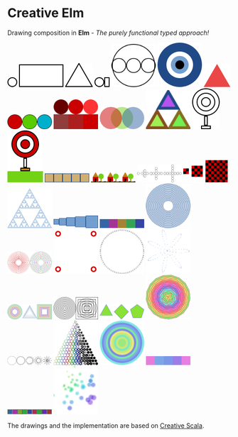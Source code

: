 # Creative Elm

Drawing composition in **Elm** - _The purely functional typed approach!_

<kbd>[<img src="https://github.com/mrdimosthenis/creative-elm/raw/master/png/Fig01.png">](https://ellie-app.com/5HX5GYyBP83a1)</kbd>
<kbd>[<img src="https://github.com/mrdimosthenis/creative-elm/raw/master/png/Fig02.png" width="100">](https://ellie-app.com/5HX6cLYbKz3a1)</kbd>
<kbd>[<img src="https://github.com/mrdimosthenis/creative-elm/raw/master/png/Fig03.png">](https://ellie-app.com/5HX6qC7SS8sa1)</kbd>
<kbd>[<img src="https://github.com/mrdimosthenis/creative-elm/raw/master/png/Fig04.png">](https://ellie-app.com/5HX6CHmnCxZa1)</kbd>
<kbd>[<img src="https://github.com/mrdimosthenis/creative-elm/raw/master/png/Fig05.png" width="100">](https://ellie-app.com/5HX36PYVt9za1)</kbd>
<kbd>[<img src="https://github.com/mrdimosthenis/creative-elm/raw/master/png/Fig06.png" width="100">](https://ellie-app.com/5HX3k7zfBVCa1)</kbd>
<kbd>[<img src="https://github.com/mrdimosthenis/creative-elm/raw/master/png/Fig09.png">](https://ellie-app.com/5HX43DKHHM8a1)</kbd>
<kbd>[<img src="https://github.com/mrdimosthenis/creative-elm/raw/master/png/Fig10.png" width="100">](https://ellie-app.com/5HX4gvmcFkta1)</kbd>
<kbd>[<img src="https://github.com/mrdimosthenis/creative-elm/raw/master/png/Fig11.png" width="100">](https://ellie-app.com/5HX4wRbzzQSa1)</kbd>
<kbd>[<img src="https://github.com/mrdimosthenis/creative-elm/raw/master/png/Fig12.png" width="100">](https://ellie-app.com/5HX6Yq9ZJmza1)</kbd>
<kbd>[<img src="https://github.com/mrdimosthenis/creative-elm/raw/master/png/Fig13.png" width="100">](https://ellie-app.com/5HX7dfgLPnca1)</kbd>
<kbd>[<img src="https://github.com/mrdimosthenis/creative-elm/raw/master/png/Fig14.png">](https://ellie-app.com/5HX7swVXSqqa1)</kbd>
<kbd>[<img src="https://github.com/mrdimosthenis/creative-elm/raw/master/png/Fig16.png">](https://ellie-app.com/5HX7FNqsQFra1)</kbd>
<kbd>[<img src="https://github.com/mrdimosthenis/creative-elm/raw/master/png/Fig17.png" width="100">](https://ellie-app.com/5HX86YrvWrxa1)</kbd>
<kbd>[<img src="https://github.com/mrdimosthenis/creative-elm/raw/master/png/Fig19.png" width="100">](https://ellie-app.com/5HX8k3pRZkFa1)</kbd>
<kbd>[<img src="https://github.com/mrdimosthenis/creative-elm/raw/master/png/Fig23.png" width="100">](https://ellie-app.com/5HX8C5qCxLWa1)</kbd>
<kbd>[<img src="https://github.com/mrdimosthenis/creative-elm/raw/master/png/Fig24.png" width="100">](https://ellie-app.com/5HX8PV8VKbTa1)</kbd>
<kbd>[<img src="https://github.com/mrdimosthenis/creative-elm/raw/master/png/Fig25.png" width="100">](https://ellie-app.com/5HXbZhw6Yq5a1)</kbd>
<kbd>[<img src="https://github.com/mrdimosthenis/creative-elm/raw/master/png/Fig26.png" width="100">](https://ellie-app.com/5HXcdqp4VtTa1)</kbd>
<kbd>[<img src="https://github.com/mrdimosthenis/creative-elm/raw/master/png/Fig27.png" width="100">](https://ellie-app.com/5HXcscDD22Ma1)</kbd>
<kbd>[<img src="https://github.com/mrdimosthenis/creative-elm/raw/master/png/Fig28.png" width="100">](https://ellie-app.com/5HXcJxGcNTTa1)</kbd>
<kbd>[<img src="https://github.com/mrdimosthenis/creative-elm/raw/master/png/Fig29.png" width="100">](https://ellie-app.com/5HXcYsgFQ3Ra1)</kbd>
<kbd>[<img src="https://github.com/mrdimosthenis/creative-elm/raw/master/png/Fig32.png" width="100">](https://ellie-app.com/5HX9qjcJCDMa1)</kbd>
<kbd>[<img src="https://github.com/mrdimosthenis/creative-elm/raw/master/png/Fig34.png" width="100">](https://ellie-app.com/5HX9VLGTnLWa1)</kbd>
<kbd>[<img src="https://github.com/mrdimosthenis/creative-elm/raw/master/png/Fig35.png" width="100">](https://ellie-app.com/5HXbL2mFLTza1)</kbd>
<kbd>[<img src="https://github.com/mrdimosthenis/creative-elm/raw/master/png/Fig36.png" width="100">](https://ellie-app.com/5HX9b3w5d7ba1)</kbd>
<kbd>[<img src="https://github.com/mrdimosthenis/creative-elm/raw/master/png/Fig38.png" width="100">](https://ellie-app.com/5HWZWtW3wL4a1)</kbd>
<kbd>[<img src="https://github.com/mrdimosthenis/creative-elm/raw/master/png/Fig40.png" width="100">](https://ellie-app.com/5HWZJhwVDLxa1)</kbd>
<kbd>[<img src="https://github.com/mrdimosthenis/creative-elm/raw/master/png/Fig42.png" width="100">](https://ellie-app.com/5HWZsV6TY5za1)</kbd>
<kbd>[<img src="https://github.com/mrdimosthenis/creative-elm/raw/master/png/Fig45.png" width="100">](https://ellie-app.com/5HWZ8LXrTFta1)</kbd>
<kbd>[<img src="https://github.com/mrdimosthenis/creative-elm/raw/master/png/Fig46.png" width="100">](https://ellie-app.com/5HWYf7vDcBpa1)</kbd>
<kbd>[<img src="https://github.com/mrdimosthenis/creative-elm/raw/master/png/Fig56.png" width="100">](https://github.com/mrdimosthenis/creative-elm/blob/master/src/Fig56.elm)</kbd>
<kbd>[<img src="https://github.com/mrdimosthenis/creative-elm/raw/master/png/Fig57.png" width="100">](https://github.com/mrdimosthenis/creative-elm/blob/master/src/Fig57.elm)</kbd>
<kbd>[<img src="https://github.com/mrdimosthenis/creative-elm/raw/master/png/Fig59.png" width="100">](https://github.com/mrdimosthenis/creative-elm/blob/master/src/Fig59.elm)</kbd>
<kbd>[<img src="https://github.com/mrdimosthenis/creative-elm/raw/master/png/Fig60.png" width="100">](https://github.com/mrdimosthenis/creative-elm/blob/master/src/Fig60.elm)</kbd>

The drawings and the implementation are based on [Creative Scala](https://github.com/underscoreio/creative-scala).
